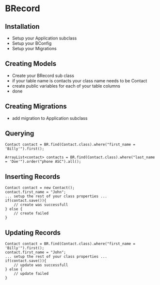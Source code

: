 BRecord
=======

Installation
------------

 - Setup your Application subclass
 - Setup your BConfig
 - Setup your Migrations

Creating Models
---------------

 - Create your BRecord sub class
 - if your table name is contacts your class name needs to be Contact
 - create public variables for each of your table columns
 - done

Creating Migrations
-------------------

 - add migration to Application subclass

Querying
--------

	Contact contact = BR.find(Contact.class).where("first_name = 'Billy'").first();
	
	ArrayList<contact> contacts = BR.find(Contact.class).where("last_name = 'Doe'").order("phone ASC").all();
	

Inserting Records
-----------------

	Contact contact = new Contact();
	contact.first_name = "John";
	... setup the rest of your class properties ...
	if(contact.save()){
		// create was successfull
	} else {
		// create failed
	}

Updating Records
----------------

	Contact contact = BR.find(Contact.class).where("first_name = 'Billy'").first();
	contact.first_name = "John";
	... setup the rest of your class properties ...
	if(contact.save()){
		// update was successfull
	} else {
		// update failed
	}